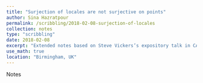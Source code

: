 ```yaml
---
title: "Surjection of locales are not surjective on points"
author: Sina Hazratpour
permalink: /scribbling/2018-02-08-surjection-of-locales
collection: notes
type: "scribbling"
date: 2018-02-08
excerpt: "Extended notes based on Steve Vickers’s expository talk in CARGO"
use_math: true
location: "Birmingham, UK"
---
```



Notes <a href="/files/CT/surjection-of-locales.pdf" target="_blank"> <i class="fa fa-file-pdf-o" aria-hidden="true"></i> </a>

